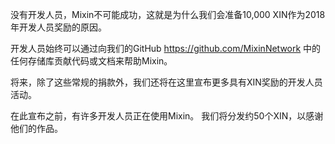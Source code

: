 没有开发人员，Mixin不可能成功，这就是为什么我们会准备10,000 XIN作为2018年开发人员奖励的原因。

开发人员始终可以通过向我们的GitHub https://github.com/MixinNetwork 中的任何存储库贡献代码或文档来帮助Mixin。

将来，除了这些常规的捐款外，我们还将在这里宣布更多具有XIN奖励的开发人员活动。

在此宣布之前，有许多开发人员正在使用Mixin。 我们将分发约50个XIN，以感谢他们的作品。